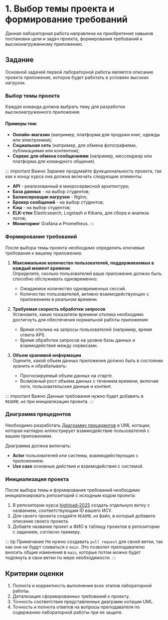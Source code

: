 # 1. Выбор темы проекта и формирование требований

Данная лабораторная работа направлена на приобретение навыков постановки цели и задач проекта, формирования требований к высоконагруженному приложению.

## Задание

Основной задачей первой лабораторной работы является описание проекта приложения, которое будет работать в условиях высоких нагрузок.

### Выбор темы проекта

Каждая команда должна выбрать тему для разработки высоконагруженного приложения.

#### Примеры тем:

- **Онлайн-магазин** (например, платформа для продажи книг, одежды или электроники);
- **Социальная сеть** (например, для обмена фотографиями, публикациями или контентом);
- **Сервис для обмена сообщениями** (например, мессенджер или платформа для командного общения).

::: important Важно
Заранее продумайте функциональность проекта, так как к концу курса она должна включать следующие элементы:  

- **API** - реализованный в микросервисной архитектуре;
- **База данных** - на выбор студентов;
- **Балансировщик нагрузки** - Nginx;
- **Брокер сообщений** - на выбор студентов;
- **Кэш** - на выбор студентов;
- **ELK-стек** Elasticsearch, Logstash и Kibana, для сбора и анализа логов;
- **Мониторинг** Grafana и Prometheus.
:::

### Формирование требований

После выбора темы проекта необходимо определить ключевые требования к вашему приложению.

1. **Максимальное количество пользователей, поддерживаемых в каждый момент времени**  
   Определите, сколько пользователей ваше приложение должно быть способно обслуживать одновременно:
   - Ожидаемое количество одновременных сессий.
   - Количество пользователей, активно взаимодействующих с приложением в реальном времени.

2. **Требуемая скорость обработки запросов**  
   Установите, какие показатели времени отклика необходимо достигнуть для обеспечения нормальной работы приложения:
   - Время отклика на запросы пользователей (например, время ответа API).
   - Время обработки запросов на уровне базы данных и взаимодействия между сервисами.

3. **Объем хранимой информации**  
   Оцените, какой объем данных приложение должно быть в состоянии хранить и обрабатывать:
   - Прогнозируемый объем данных на старте.
   - Возможный рост объема данных с течением времени, включая логи, пользовательские данные и контент.


::: important Важно
Данные требования нужно будет добавить в `README.md` при инициализации проекта.
:::

### Диаграмма прецедентов

Необходимо разработать [Диаграмму прецедентов](https://drive.google.com/file/d/1qoTxBFyAIKRhoO7N9tBUer_Oz8oX1hlz/view?usp=drive_link) в UML нотации, которая наглядно иллюстрирует взаимодействие пользователей с вашим приложением.

Диаграмма должна включать:
- **Actor** пользователей или системы, взаимодействующих с приложением.
- **Use case** основные действия и взаимодействия с системой.

### Инициализация проекта

После выбора темы и формирования требований необходимо инициализировать репозиторий с исходным кодом проекта:
1. В репозитории курса [highload-2025](https://code.cloud.cosm-lab.science/itmo-teaching/highload-2025) создать отдельную ветку с названием, соответствующим ID вашего ИСУ.
1. Для своего проекта создайте `README.md` файл, в который добавите описание своего проекта.
1. Добавте название проект и ФИО в таблицу проектов в репозитории с заданием, согласно примеру.


::: tip Примечание
Не нужно создавать `pull request` для своей ветки, так как они не будут сливаться с `main`. Это позволит преподавателю вносить общие изменения в `main`, которые потом можно будет подтянуть в свои ветки по мере необходимости.
:::


## Критерии оценки
1. Полнота и корректность выполнения всех этапов лабораторной работы.
1. Детализация сформированных требований к проекту.
1. Точность соответствия представленных диаграмм нотации UML.
1. Точность и полнота ответов на вопросы преподавателя по содержанию лабораторной работы при ее защите.
